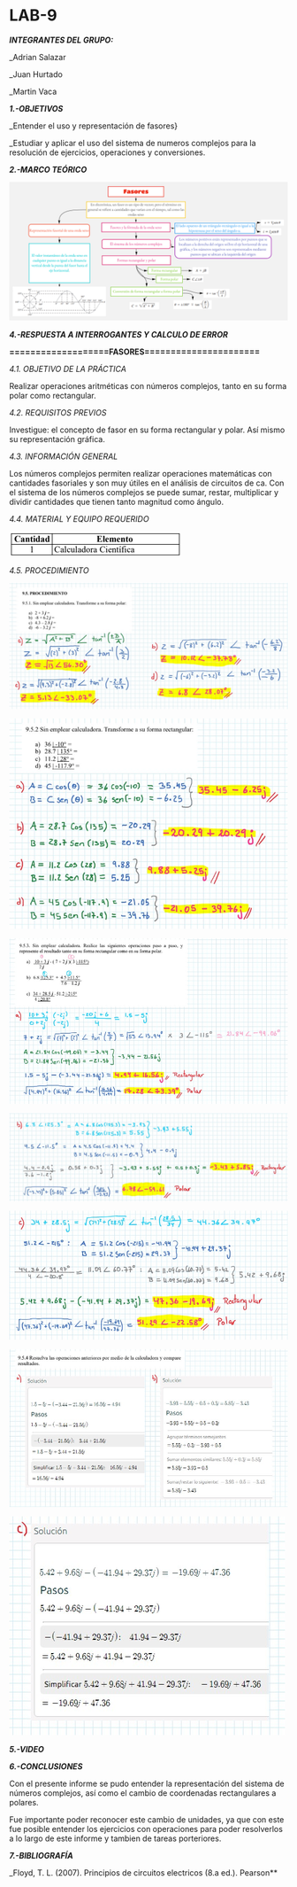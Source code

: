 # LAB-9
***INTEGRANTES DEL GRUPO:***

_Adrian Salazar

_Juan Hurtado

_Martin Vaca

***1.-OBJETIVOS***

_Entender el uso y representación de fasores}

_Estudiar y aplicar el uso del sistema de numeros complejos para la resolución de ejercicios, operaciones y conversiones.

***2.-MARCO TEÓRICO***

![](https://github.com/smvaca2/LAB-9/blob/b64fbb65c9d5d7e22699a1af3ac85242de2f0dad/teo.PNG)

***4.-RESPUESTA A INTERROGANTES Y CALCULO DE ERROR***

**===================FASORES======================**

*4.1. OBJETIVO DE LA PRÁCTICA*

Realizar operaciones aritméticas con números complejos, tanto en su forma polar
como rectangular.

*4.2. REQUISITOS PREVIOS*

Investigue: el concepto de fasor en su forma rectangular y polar. Así mismo su
representación gráfica.

*4.3. INFORMACIÓN GENERAL*

Los números complejos permiten realizar operaciones matemáticas con
cantidades fasoriales y son muy útiles en el análisis de circuitos de ca. Con el sistema de
los números complejos se puede sumar, restar, multiplicar y dividir cantidades que tienen
tanto magnitud como ángulo.

*4.4. MATERIAL Y EQUIPO REQUERIDO*

![](https://github.com/smvaca2/LAB-9/blob/b64fbb65c9d5d7e22699a1af3ac85242de2f0dad/mat.PNG)

*4.5. PROCEDIMIENTO*

![](https://github.com/smvaca2/LAB-9/blob/c073a9824f75c9e0c96ef7c569e1da35e793018a/WhatsApp%20Image%202022-08-25%20at%2010.00.58%20PM.jpeg)

![](https://github.com/smvaca2/LAB-9/blob/c073a9824f75c9e0c96ef7c569e1da35e793018a/WhatsApp%20Image%202022-08-25%20at%2010.00.58%20PM%20(1).jpeg)

![](https://github.com/smvaca2/LAB-9/blob/c073a9824f75c9e0c96ef7c569e1da35e793018a/WhatsApp%20Image%202022-08-25%20at%2010.00.59%20PM.jpeg)

![](https://github.com/smvaca2/LAB-9/blob/c073a9824f75c9e0c96ef7c569e1da35e793018a/WhatsApp%20Image%202022-08-25%20at%2010.00.59%20PM%20(1).jpeg)

![](https://github.com/smvaca2/LAB-9/blob/c073a9824f75c9e0c96ef7c569e1da35e793018a/WhatsApp%20Image%202022-08-25%20at%2010.01.00%20PM.jpeg)

![](https://github.com/smvaca2/LAB-9/blob/c073a9824f75c9e0c96ef7c569e1da35e793018a/WhatsApp%20Image%202022-08-25%20at%2010.01.00%20PM%20(1).jpeg)

![](https://github.com/smvaca2/LAB-9/blob/c073a9824f75c9e0c96ef7c569e1da35e793018a/WhatsApp%20Image%202022-08-25%20at%2010.01.00%20PM%20(2).jpeg)

***5.-VIDEO***



***6.-CONCLUSIONES***

Con el presente informe se pudo entender la representación del sistema de números complejos, así como el cambio de coordenadas rectangulares a polares. 

Fue importante poder reconocer este cambio de unidades, ya que con este fue posible entender los ejercicios con operaciones para poder resolverlos a lo largo de este informe y tambien de tareas porteriores.

***7.-BIBLIOGRAFÍA***

_Floyd, T. L. (2007). Principios de circuitos electricos (8.a ed.). Pearson**
